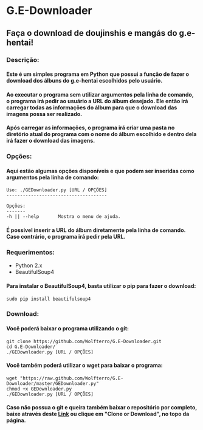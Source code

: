 # G.E-Downloader
## Faça o download de doujinshis e mangás do g.e-hentai!

### Descrição:
#### Este é um simples programa em Python que possui a função de fazer o download dos álbuns do g.e-hentai escolhidos pelo usuário.

#### Ao executar o programa sem utilizar argumentos pela linha de comando, o programa irá pedir ao usuário a URL do álbum desejado. Ele então irá carregar todas as informações do álbum para que o download das imagens possa ser realizado.

#### Após carregar as informações, o programa irá criar uma pasta no diretório atual do programa com o nome do álbum escolhido e dentro dela irá fazer o download das imagens.

### Opções:

#### Aqui estão algumas opções disponíveis e que podem ser inseridas como argumentos pela linha de comando:

    Uso: ./GEDownloader.py [URL / OPÇÕES]
    -------------------------------------
    
    Opções:
    -------
    -h || --help       Mostra o menu de ajuda.

#### É possível inserir a URL do álbum diretamente pela linha de comando. Caso contrário, o programa irá pedir pela URL.

### Requerimentos:
 - Python 2.x
 - BeautifulSoup4

#### Para instalar o BeautifulSoup4, basta utilizar o pip para fazer o download:

    sudo pip install beautifulsoup4

### Download:

#### Você poderá baixar o programa utilizando o git:

    git clone https://github.com/Wolfterro/G.E-Downloader.git
    cd G.E-Downloader/
    ./GEDownloader.py [URL / OPÇÕES]

#### Você também poderá utilizar o wget para baixar o programa:

    wget "https://raw.github.com/Wolfterro/G.E-Downloader/master/GEDownloader.py"
    chmod +x GEDownloader.py
    ./GEDownloader.py [URL / OPÇÕES]

#### Caso não possua o git e queira também baixar o repositório por completo, baixe através deste [Link](https://github.com/Wolfterro/G.E-Downloader/archive/master.zip) ou clique em "Clone or Download", no topo da página.
